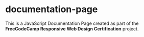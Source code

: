 # documentation-page
This is a JavaScript Documentation Page created as part of the **FreeCodeCamp Responsive Web Design Certification** project. 
